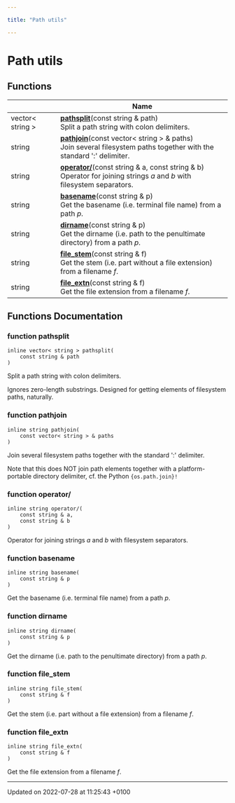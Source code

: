 ```yaml
---

title: "Path utils"

---
```


# Path utils



## Functions

|                | Name           |
| -------------- | -------------- |
| vector< string > | **[pathsplit](http://example.org/modules/group__pathutils/#function-pathsplit)**(const string & path)<br>Split a path string with colon delimiters.  |
| string | **[pathjoin](http://example.org/modules/group__pathutils/#function-pathjoin)**(const vector< string > & paths)<br>Join several filesystem paths together with the standard ':' delimiter.  |
| string | **[operator/](http://example.org/modules/group__pathutils/#function-operator/)**(const string & a, const string & b)<br>Operator for joining strings _a_ and _b_ with filesystem separators.  |
| string | **[basename](http://example.org/modules/group__pathutils/#function-basename)**(const string & p)<br>Get the basename (i.e. terminal file name) from a path _p_.  |
| string | **[dirname](http://example.org/modules/group__pathutils/#function-dirname)**(const string & p)<br>Get the dirname (i.e. path to the penultimate directory) from a path _p_.  |
| string | **[file_stem](http://example.org/modules/group__pathutils/#function-file-stem)**(const string & f)<br>Get the stem (i.e. part without a file extension) from a filename _f_.  |
| string | **[file_extn](http://example.org/modules/group__pathutils/#function-file-extn)**(const string & f)<br>Get the file extension from a filename _f_.  |


## Functions Documentation

### function pathsplit

```
inline vector< string > pathsplit(
    const string & path
)
```

Split a path string with colon delimiters. 

Ignores zero-length substrings. Designed for getting elements of filesystem paths, naturally. 


### function pathjoin

```
inline string pathjoin(
    const vector< string > & paths
)
```

Join several filesystem paths together with the standard ':' delimiter. 

Note that this does NOT join path elements together with a platform-portable directory delimiter, cf. the Python <code>{os.path.join}!</code>


### function operator/

```
inline string operator/(
    const string & a,
    const string & b
)
```

Operator for joining strings _a_ and _b_ with filesystem separators. 

### function basename

```
inline string basename(
    const string & p
)
```

Get the basename (i.e. terminal file name) from a path _p_. 

### function dirname

```
inline string dirname(
    const string & p
)
```

Get the dirname (i.e. path to the penultimate directory) from a path _p_. 

### function file_stem

```
inline string file_stem(
    const string & f
)
```

Get the stem (i.e. part without a file extension) from a filename _f_. 

### function file_extn

```
inline string file_extn(
    const string & f
)
```

Get the file extension from a filename _f_. 





-------------------------------

Updated on 2022-07-28 at 11:25:43 +0100